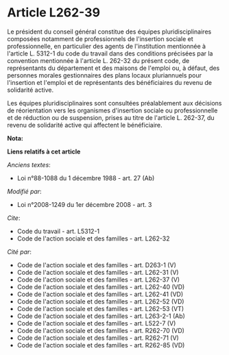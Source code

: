 # Article L262-39

Le président du conseil général constitue des équipes pluridisciplinaires composées notamment de professionnels de
l'insertion sociale et professionnelle, en particulier des agents de l'institution mentionnée à l'article L. 5312-1 du code
du travail dans des conditions précisées par la convention mentionnée à l'article L. 262-32 du présent code, de représentants
du département et des maisons de l'emploi ou, à défaut, des personnes morales gestionnaires des plans locaux pluriannuels
pour l'insertion et l'emploi et de représentants des bénéficiaires du revenu de solidarité active. 

Les équipes pluridisciplinaires sont consultées préalablement aux décisions de réorientation vers les organismes d'insertion
sociale ou professionnelle et de réduction ou de suspension, prises au titre de l'article L. 262-37, du revenu de solidarité
active qui affectent le bénéficiaire.

**Nota:**



**Liens relatifs à cet article**

_Anciens textes_:

  - Loi n°88-1088 du 1 décembre 1988 - art. 27 (Ab)

_Modifié par_:

  - Loi n°2008-1249 du 1er décembre 2008 - art. 3

_Cite_:

  - Code du travail - art. L5312-1
  - Code de l'action sociale et des familles - art. L262-32

_Cité par_:

  - Code de l'action sociale et des familles - art. D263-1 (V)
  - Code de l'action sociale et des familles - art. L262-31 (V)
  - Code de l'action sociale et des familles - art. L262-37 (V)
  - Code de l'action sociale et des familles - art. L262-40 (VD)
  - Code de l'action sociale et des familles - art. L262-41 (VD)
  - Code de l'action sociale et des familles - art. L262-52 (VD)
  - Code de l'action sociale et des familles - art. L262-53 (VT)
  - Code de l'action sociale et des familles - art. L263-2-1 (Ab)
  - Code de l'action sociale et des familles - art. L522-7 (V)
  - Code de l'action sociale et des familles - art. R262-70 (VD)
  - Code de l'action sociale et des familles - art. R262-71 (V)
  - Code de l'action sociale et des familles - art. R262-85 (VD)
